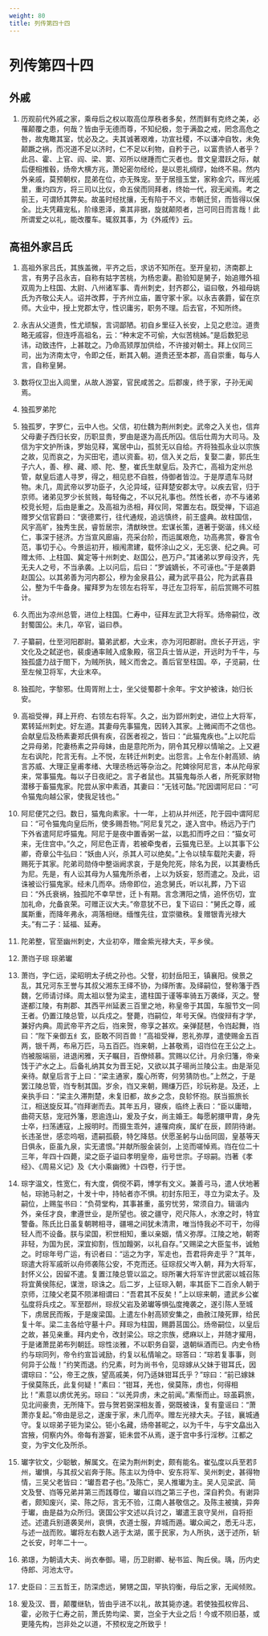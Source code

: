 ```yaml
---
weight: 80
title: 列传第四十四
---
```


# 列传第四十四

## 外戚

1. <span id="列传第四十四-外戚-1"></span>
历观前代外戚之家，乘母后之权以取高位厚秩者多矣，然而鲜有克终之美，必罹颠覆之患，何哉？皆由乎无德而尊，不知纪极，忽于满盈之戒，罔念高危之咎，故鬼瞰其室，忧必及之。夫其诚著艰难，功宣社稷，不以谦冲自牧，未免颠蹶之祸，而况道不足以济时，仁不足以利物，自矜于己，以富贵骄人者乎？此吕、霍、上官、阎、梁、窦、邓所以继踵而亡灭者也。昔文皇潜跃之际，献后便相推毂，炀帝大横方兆，萧妃密勿经纶，是以恩礼绸缪，始终不易。然内外亲戚，莫预朝权，昆弟在位，亦无殊宠。至于居擅玉堂，家称金穴，晖光戚里，重灼四方，将三司以比仪，命五侯而同拜者，终始一代，寂无闻焉。考之前王，可谓矫其弊矣。故虽时经扰攘，无有陷于不义，市朝迁贸，而皆得以保全。比夫凭藉宠私，阶缘恩泽，乘其非据，旋就颠陨者，岂可同日而言哉！此所谓爱之以礼，能改覆车。辄叙其事，为《外戚传》云。

## 高祖外家吕氏

1. <span id="列传第四十四-高祖外家吕氏-1"></span>
高祖外家吕氏，其族盖微，平齐之后，求访不知所在。至开皇初，济南郡上言，有男子吕永吉，自称有姑字苦桃，为杨忠妻。勘验知是舅子，始追赠外祖双周为上柱国、太尉、八州诸军事、青州刺史，封齐郡公，谥曰敬，外祖母姚氏为齐敬公夫人。诏并改葬，于齐州立庙，置守冢十家。以永吉袭爵，留在京师。大业中，授上党郡太守，性识庸劣，职务不理。后去官，不知所终。

2. <span id="列传第四十四-高祖外家吕氏-2"></span>
永吉从父道贵，性尤顽騃，言词鄙陋。初自乡里征入长安，上见之悲泣。道贵略无戚容，但连呼高祖名，云：“种末定不可偷，大似苦桃姊。”是后数犯忌讳，动致违忤，上甚耽之。乃命高颎厚加供给，不许接对朝士。拜上仪同三司，出为济南太守，令即之任，断其入朝。道贵还至本郡，高自崇重，每与人言，自称皇舅。

3. <span id="列传第四十四-高祖外家吕氏-3"></span>
数将仪卫出入闾里，从故人游宴，官民咸苦之。后郡废，终于家，子孙无闻焉。

4. <span id="列传第四十四-高祖外家吕氏-4"></span>
独孤罗弟陀

5. <span id="列传第四十四-高祖外家吕氏-5"></span>
独孤罗，字罗仁，云中人也。父信，初仕魏为荆州刺史。武帝之入关也，信弃父母妻子西归长安，历职显贵，罗由是遂为高氏所囚。信后仕周为大司马。及信为宇文护所诛，罗始见释，寓居中山，孤贫无以自给。齐将独孤永业以宗族之故，见而哀之，为买田宅，遗以资畜。初，信入关之后，复娶二妻，郭氏生子六人，善、穆、藏、顺、陀、整，崔氏生献皇后。及齐亡，高祖为定州总管，献皇后遣人寻罗，得之，相见悲不自胜，侍御者皆泣。于是厚遗车马财物。未几，周武帝以罗功臣子，久沦异域，征拜楚安郡太守。以疾去官，归于京师。诸弟见罗少长贫贱，每轻侮之，不以兄礼事也。然性长者，亦不与诸弟校竞长短，后由是重之。及高祖为丞相，拜仪同，常置左右。既受禅，下诏追赠罗父信官爵曰：“褒德累行，往代通规，追远慎终，前王盛典。故柱国信，风宇高旷，独秀生民，睿哲居宗，清猷映世。宏谋长策，道著于弼谐，纬义经仁，事深于拯济。方当宣风廊庙，亮采台阶，而运属艰危，功高弗赏，眷言令范，事切于心。今景运初开，椒闱肃建，载怀涂山之义，无忘褒、纪之典。可赠太师、上柱国、冀定等十州刺史、赵国公，邑万户。”其诸弟以罗母没齐，先无夫人之号，不当承袭。上以问后，后曰：“罗诚嫡长，不可诬也。”于是袭爵赵国公。以其弟善为河内郡公，穆为金泉县公，藏为武平县公，陀为武喜县公，整为千牛备身。擢拜罗为左领左右将军，寻迁左卫将军，前后赏赐不可胜计。

6. <span id="列传第四十四-高祖外家吕氏-6"></span>
久而出为凉州总管，进位上柱国。仁寿中，征拜左武卫大将军。炀帝嗣位，改封蜀国公。未几，卒官，谥曰恭。

7. <span id="列传第四十四-高祖外家吕氏-7"></span>
子纂嗣，仕至河阳郡尉。纂弟武都，大业末，亦为河阳郡尉。庶长子开远，宇文化及之弑逆也，裴虔通率贼入成象殿，宿卫兵士皆从逆，开远时为千牛，与独孤盛力战于閤下，为贼所执，贼义而舍之。善后官至柱国。卒，子览嗣，仕至左候卫将军，大业末卒。

8. <span id="列传第四十四-高祖外家吕氏-8"></span>
独孤陀，字黎邪。仕周胥附上士，坐父徙蜀郡十余年。宇文护被诛，始归长安。

9. <span id="列传第四十四-高祖外家吕氏-9"></span>
高祖受禅，拜上开府、右领左右将军。久之，出为郢州刺史，进位上大将军，累转延州刺史。好左道。其妻母先事猫鬼，因转入其家。上微闻而不之信也。会献皇后及杨素妻郑氏俱有疾，召医者视之，皆曰：“此猫鬼疾也。”上以陀后之异母弟，陀妻杨素之异母妹，由是意陀所为，阴令其兄穆以情喻之。上又避左右讽陀，陀言无有。上不悦，左转迁州刺史。出怨言。上令左仆射高颎、纳言苏威、大理正皇甫孝绪、大理丞杨远等杂治之。陀婢徐阿尼言，本从陀母家来，常事猫鬼。每以子日夜祀之。言子者鼠也。其猫鬼每杀人者，所死家财物潜移于畜猫鬼家。陀尝从家中素酒，其妻曰：“无钱可酤。”陀因谓阿尼曰：“可令猫鬼向越公家，使我足钱也。”

10. <span id="列传第四十四-高祖外家吕氏-10"></span>
阿尼便咒之归。数日，猫鬼向素家。十一年，上初从并州还，陀于园中谓阿尼曰：“可令猫鬼向皇后所，使多赐吾物。”阿尼复咒之，遂入宫中。杨远乃于门下外省遣阿尼呼猫鬼。阿尼于是夜中置香粥一盆，以匙扣而呼之曰：“猫女可来，无住宫中。”久之，阿尼色正青，若被牵曳者，云猫鬼已至。上以其事下公卿，奇章公牛弘曰：“妖由人兴，杀其人可以绝矣。”上令以犊车载陀夫妻，将赐死于其家。陀弟司勋侍中整诣阙求哀，于是免陀死，除名为民，以其妻杨氏为尼。先是，有人讼其母为人猫鬼所杀者，上以为妖妄，怒而遣之。及此，诏诛被讼行猫鬼家。经未几而卒。炀帝即位，追念舅氏，听以礼葬，乃下诏曰：“外氏衰祸，独孤陀不幸早世，迁卜有期。言念渭阳之情，追怀伤切，宜加礼命，允备哀荣。可赠正议大夫。”帝意犹不已，复下诏曰：“舅氏之尊，戚属斯重，而降年弗永，凋落相继。缅惟先往，宜崇徽秩。复赠银青光禄大夫。”有二子：延福、延寿。

11. <span id="列传第四十四-高祖外家吕氏-11"></span>
陀弟整，官至幽州刺史，大业初卒，赠金紫光禄大夫，平乡侯。

12. <span id="列传第四十四-高祖外家吕氏-12"></span>
萧岿子琮 琮弟瓛

13. <span id="列传第四十四-高祖外家吕氏-13"></span>
萧岿，字仁远，梁昭明太子统之孙也。父詧，初封岳阳王，镇襄阳。侯景之乱，其兄河东王誉与其叔父湘东王绎不协，为绎所害。及绎嗣位，詧称籓于西魏，乞师请讨绎。周太祖以詧为梁主，遣柱国于谨等率骑五万袭绎，灭之。詧遂都江陵，有荆郡、其西平州延袤三百里之地，称皇帝于其国，车服节文一同王者。仍置江陵总管，以兵戍之。詧薨，岿嗣位，年号天保。岿俊辩有才学，兼好内典。周武帝平齐之后，岿来贺，帝享之甚欢。亲弹琵琶，令岿起舞，岿曰：“陛下亲御五纟玄，臣敢不同百兽！”高祖受禅，恩礼弥厚，遣使赐金五百两，银千两，布帛万匹，马五百匹。岿来朝，上甚敬焉，诏岿位在王公之上。岿被服端丽，进退闲雅，天子瞩目，百僚倾慕。赏赐以亿计。月余归籓，帝亲饯于浐水之上。后备礼纳其女为晋王妃，又欲以其子瑒尚兰陵公主。由是渐见亲待。献皇后言于上曰：“梁主通家，腹心所寄，何劳猜防也。”上然之，于是罢江陵总管，岿专制其国。岁余，岿又来朝，赐缣万匹，珍玩称是。及还，上亲执手曰：“梁主久滞荆楚，未复旧都，故乡之念，良轸怀抱。朕当振旅长江，相送旋反耳。”岿拜谢而去。其年五月，寝疾，临终上表曰：“臣以庸暗，曲荷天慈，宠冠外籓，恩逾连山，爰及子女，尚主婚王。每愿躬擐甲胄，身先士卒，扫荡逋寇，上报明时。而摄生乖舛，遽罹疴疾，属纩在辰，顾阴待谢。长违圣世，感恋呜咽，遗嗣孤藐，特乞降慈。伏愿圣躬与山岳同固，皇基等天日俱永，臣虽九泉，实无遣恨。”并献所服金装剑，上览而嗟悼焉。岿在位二十三年，年四十四薨，梁之臣子谥曰孝明皇帝，庙号世宗。子琮嗣。岿著《孝经》、《周易义记》及《大小乘幽微》十四卷，行于世。

14. <span id="列传第四十四-高祖外家吕氏-14"></span>
琮字温文，性宽仁，有大度，倜傥不羁，博学有文义。兼善弓马，遣人伏地著帖，琮驰马射之，十发十中，持帖者亦不惧。初封东阳王，寻立为梁太子。及嗣位，上赐玺书曰：“负荷堂构，其事甚重，虽穷忧劳，常须自力。辑谐内外，亲任才良，聿遵世业，是所望也。彼之疆守，咫尺陈人，水潦之时，特宜警备。陈氏比日虽复朝聘相寻，疆埸之间犹未清肃，唯当恃我必不可干，勿得轻人而不设备。朕与梁国，积世相知，重以亲姻，情义弥厚。江陵之地，朝寄非轻，为国为民，深宜抑割，恆加饘粥，以礼自存。”又赐梁之大臣玺书，诚勉之。时琮年号广运，有识者曰：“运之为字，军走也，吾君将奔走乎？”其年，琮遣大将军戚昕以舟师袭陈公安，不克而还。征琮叔父岑入朝，拜为大将军，封怀义公，因留不遣。复置江陵总管以监之。琮所署大将军许世武密以城召陈将宜黄侯陈纪，谋泄，琮诛之。后二岁，上征琮入朝，率其臣下二百余人朝于京师，江陵父老莫不陨涕相谓曰：“吾君其不反矣！”上以琮来朝，遣武乡公崔弘度将兵戍之。军至鄀州，琮叔父岩及弟瓛等惧弘度掩袭之，遂引陈人至城下，虏居民而叛，于是废梁国。上遣左仆射高颎安集之，曲赦江陵死罪，给民复十年。梁二主各给守墓十户。拜琮为柱国，赐爵莒国公。炀帝嗣位，以皇后之故，甚见亲重。拜内史令，改封梁公。琮之宗族，缌麻以上，并随才擢用，于是诸萧昆弟布列朝廷。琮性淡雅，不以职务自婴，退朝纵酒而已。内史令杨约与琮同列，帝令约宣旨诫励，约复以私情喻之。琮答曰：“琮若复事事，则何异于公哉！”约笑而退。约兄素，时为尚书令，见琮嫁从父妹于钳耳氏，因谓琮曰：“公，帝王之族，望高戚美，何乃适妹钳耳氏乎？”琮曰：“前已嫁妹于侯莫陈氏，此复何疑！”素曰：“钳耳，羌也，侯莫陈，虏也，何得相比！”素意以虏优羌劣。琮曰：“以羌异虏，未之前闻。”素惭而止。琮虽羁旅，见北间豪贵，无所降下。尝与贺若弼深相友善，弼既被诛，复有童谣曰：“萧萧亦复起。”帝由是忌之，遂废于家，未几而卒。赠左光禄大夫。子铉，襄城通守。复以琮弟子钜为梁公。钜小名藏，炀帝甚昵之，以为千牛，与宇文皛出入宫掖，伺察内外。帝每有游宴，钜未尝不从焉，遂于宫中多行淫秽。江都之变，为宇文化及所杀。

15. <span id="列传第四十四-高祖外家吕氏-15"></span>
瓛字钦文，少聪敏，解属文。在梁为荆州刺史，颇有能名。崔弘度以兵至若阝州，瓛惧，与其叔父岩奔于陈。陈主以为侍中、安东将军、吴州刺史，甚得物情，三吴父老皆曰：“瓛吾君子也。”及陈亡，吴人推瓛为主。吴人见梁武、简文及詧、岿等兄弟并第三而践尊位，瓛自以岿之第三子也，深自矜负。有谢异者，颇知废兴，梁、陈之际，言无不验，江南人甚敬信之。及陈主被擒，异奔于瓛，由是益为众所归。褒国公宇文述以兵讨之，瓛遣王哀守吴州，自将拒述。述遣兵别道袭吴州，哀惧，衣道士服，弃城而遁。瓛众闻之，悉无斗志，与述一战而败。瓛将左右数人逃于太湖，匿于民家，为人所执，送于述所，斩之长安，时年二十一。

16. <span id="列传第四十四-高祖外家吕氏-16"></span>
弟璟，为朝请大夫、尚衣奉御。瑒，历卫尉卿、秘书监、陶丘侯。瑀，历内史侍郎、河池太守。

17. <span id="列传第四十四-高祖外家吕氏-17"></span>
史臣曰：三五哲王，防深虑远，舅甥之国，罕执钧衡，母后之家，无闻倾败。

18. <span id="列传第四十四-高祖外家吕氏-18"></span>
爰及汉、晋，颠覆继轨，皆由乎进不以礼，故其毙亦速。若使独孤权侔吕、霍，必败于仁寿之前，萧氏势均梁、窦，岂全于大业之后！今或不陨旧基，或更隆先构，岂非处之以道，不预权宠之所致乎！

